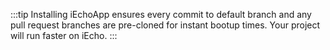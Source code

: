 :::tip
Installing iEchoApp ensures every commit to default branch and any pull request branches are pre-cloned for instant bootup times. Your project will run faster on iEcho.
:::